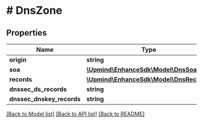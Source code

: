 # # DnsZone

## Properties

Name | Type | Description | Notes
------------ | ------------- | ------------- | -------------
**origin** | **string** |  |
**soa** | [**\Upmind\EnhanceSdk\Model\DnsSoa**](DnsSoa.md) |  |
**records** | [**\Upmind\EnhanceSdk\Model\DnsRecord[]**](DnsRecord.md) |  |
**dnssec_ds_records** | **string** |  | [optional]
**dnssec_dnskey_records** | **string** |  | [optional]

[[Back to Model list]](../../README.md#models) [[Back to API list]](../../README.md#endpoints) [[Back to README]](../../README.md)
